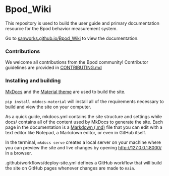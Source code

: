 # Bpod_Wiki
This repository is used to build the user guide and primary documentation resource for the Bpod behavior measurement system.

Go to [sanworks.github.io/Bpod_Wiki](https://sanworks.github.io/Bpod_Wiki) to view the documentation.

### Contributions

We welcome all contributions from the Bpod community! Contributor guidelines are provided in [CONTRIBUTING.md](/CONTRIBUTING.md)

### Installing and building
[MkDocs](https://www.mkdocs.org/) and the [Material theme](https://squidfunk.github.io/mkdocs-material/) are used to build the site.

`pip install mkdocs-material` will install all of the requirements necessary to build and view the site on your computer.

As a quick guide, mkdocs.yml contains the site structure and settings while docs/ contains all of the content used by MkDocs to generate the site. Each page in the documentation is a [Markdown (.md)](https://www.markdownguide.org/getting-started/) file that you can edit with a text editor like Notepad, a Markdown editor, or even in GitHub itself.

In the terminal, `mkdocs serve` creates a local server on your machine where you can preview the site and live changes by opening http://127.0.0.1:8000/ in a browser.

.github/workflows/deploy-site.yml defines a GitHub workflow that will build the site on GitHub pages whenever changes are made to `main`.

<!-- possible use of python autodoc tool in the future -->
